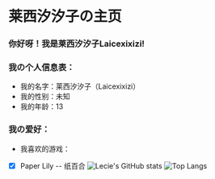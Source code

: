 # 莱西汐汐子の主页
### 你好呀！我是莱西汐汐子Laicexixizi!
### 我の个人信息表：
- 我的名字：莱西汐汐子（Laicexixizi）
- 我的性别：未知
- 我的年龄：13
### 我の爱好：
- 我喜欢的游戏：
-[x] Paper Lily -- 纸百合
![Lecie's GitHub stats](https://github-readme-stats.vercel.app/api?username=lxlacie)
![Top Langs](https://github-readme-stats.vercel.app/api/top-langs/?username=lxlacie)
